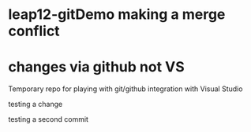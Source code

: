# leap12-gitDemo making a merge conflict
# changes via github not VS
Temporary repo for playing with git/github integration with Visual Studio

testing a change

testing a second commit
